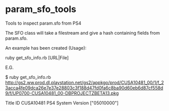 # param_sfo_tools
Tools to inspect param.sfo from PS4

The SFO class will take a filestream and give a hash containing fields from param.sfo.

An example has been created (Usage):

ruby get_sfo_info.rb [URL|File]

E.G.

$ ruby get_sfo_info.rb http://gs2.ww.prod.dl.playstation.net/gs2/appkgo/prod/CUSA10481_00/1/f_23acca4fe09dca26e7e37e28803c3f188d47fd0fa6c8ba90d60eb6d87cf558d9/f/UP0700-CUSA10481_00-DBPROJECTZBETA13.pkg

Title ID CUSA10481
PS4 System Version ["05010000"]
